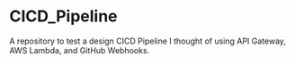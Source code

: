 # CICD_Pipeline
A repository to test a design CICD Pipeline I thought of using API Gateway, AWS Lambda, and GitHub Webhooks.
